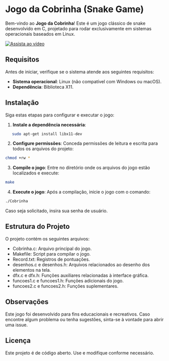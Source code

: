 # Jogo da Cobrinha (Snake Game)

Bem-vindo ao **Jogo da Cobrinha**! Este é um jogo clássico de snake desenvolvido em C, projetado para rodar exclusivamente em sistemas operacionais baseados em Linux.

[![Assista ao vídeo](https://i9.ytimg.com/vi_webp/76ce4Ye2bxU/sddefault.webp?v=677404ce&sqp=CMSL0LsG&rs=AOn4CLDJASIP_z12iDM8rlmafngGKO7ObA)](https://www.youtube.com/watch?v=76ce4Ye2bxU)

## Requisitos

Antes de iniciar, verifique se o sistema atende aos seguintes requisitos:

- **Sistema operacional**: Linux (não compatível com Windows ou macOS).
- **Dependência**: Biblioteca X11.

## Instalação

Siga estas etapas para configurar e executar o jogo:

1. **Instale a dependência necessária**:

```bash
   sudo apt-get install libx11-dev
```

2. **Configure permissões**: Conceda permissões de leitura e escrita para todos os arquivos do projeto:

```bash
chmod +rw *
```

3. **Compile o jogo**: Entre no diretório onde os arquivos do jogo estão localizados e execute:

```bash
make
```

4. **Execute o jogo**: Após a compilação, inicie o jogo com o comando:

```bash
./Cobrinha
```

Caso seja solicitado, insira sua senha de usuário.

## Estrutura do Projeto
O projeto contém os seguintes arquivos:

* Cobrinha.c: Arquivo principal do jogo.
* Makefile: Script para compilar o jogo.
* Record.txt: Registros de pontuações.
* desenhos.c e desenhos.h: Arquivos relacionados ao desenho dos elementos na tela.
* dfx.c e dfx.h: Funções auxiliares relacionadas à interface gráfica.
* funcoes1.c e funcoes1.h: Funções adicionais do jogo.
* funcoes2.c e funcoes2.h: Funções suplementares.

## Observações
Este jogo foi desenvolvido para fins educacionais e recreativos.
Caso encontre algum problema ou tenha sugestões, sinta-se à vontade para abrir uma issue.

## Licença
Este projeto é de código aberto. Use e modifique conforme necessário.
